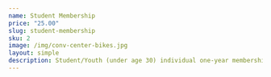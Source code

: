 ```yaml
---
name: Student Membership
price: "25.00"
slug: student-membership
sku: 2
image: /img/conv-center-bikes.jpg
layout: simple
description: Student/Youth (under age 30) individual one-year membership
---
```

